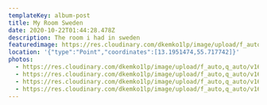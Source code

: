 ```yaml
---
templateKey: album-post
title: My Room Sweden
date: 2020-10-22T01:44:28.478Z
description: The room i had in sweden
featuredimage: https://res.cloudinary.com/dkemko1lp/image/upload/f_auto,q_auto/v1603256285/room/DSC_0042_oaaap5.jpg
location: '{"type":"Point","coordinates":[13.1951474,55.717742]}'
photos:
  - https://res.cloudinary.com/dkemko1lp/image/upload/f_auto,q_auto/v1603256285/room/DSC_0042_oaaap5.jpg
  - https://res.cloudinary.com/dkemko1lp/image/upload/f_auto,q_auto/v1603256284/room/DSC_0044_kpb1dx.jpg
  - https://res.cloudinary.com/dkemko1lp/image/upload/f_auto,q_auto/v1603256283/room/DSC_0040_k55vda.jpg
  - https://res.cloudinary.com/dkemko1lp/image/upload/f_auto,q_auto/v1603256282/room/DSC_0043_lfl7nx.jpg
---
```

